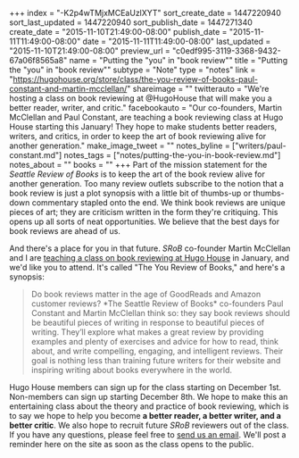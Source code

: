 +++
index = "-K2p4wTMjxMCEaUzlXYT"
sort_create_date = 1447220940
sort_last_updated = 1447220940
sort_publish_date = 1447271340
create_date = "2015-11-10T21:49:00-08:00"
publish_date = "2015-11-11T11:49:00-08:00"
date = "2015-11-11T11:49:00-08:00"
last_updated = "2015-11-10T21:49:00-08:00"
preview_url = "c0edf995-3119-3368-9432-67a06f8565a8"
name = "Putting the \"you\" in \"book review\""
title = "Putting the \"you\" in \"book review\""
subtype = "Note"
type = "notes"
link = "https://hugohouse.org/store/class/the-you-review-of-books-paul-constant-and-martin-mcclellan/"
shareimage = ""
twitterauto = "We're hosting a class on book reviewing at @HugoHouse that will make you a better reader, writer, and critic."
facebookauto = "Our co-founders, Martin McClellan and Paul Constant, are teaching a book reviewing class at Hugo House starting this January! They hope to make students better readers, writers, and critics, in order to keep the art of book reviewing alive for another generation."
make_image_tweet = ""
notes_byline = ["writers/paul-constant.md"]
notes_tags = ["notes/putting-the-you-in-book-review.md"]
notes_about = ""
books = ""
+++
Part of the mission statement for the *Seattle Review of Books* is to keep the art of the book review alive for another generation. Too many review outlets subscribe to the notion that a book review is just a plot synopsis with a little bit of thumbs-up or thumbs-down commentary stapled onto the end. We think book reviews are unique pieces of art; they are criticism written in the form they're critiquing. This opens up all sorts of neat opportunities. We believe that the best days for book reviews are ahead of us.

And there's a place for you in that future. *SRoB* co-founder Martin McClellan and I are [teaching a class on book reviewing at Hugo House](https://hugohouse.org/store/class/the-you-review-of-books-paul-constant-and-martin-mcclellan/) in January, and we'd like you to attend. It's called "The You Review of Books," and here's a synopsis:

<blockquote>Do book reviews matter in the age of GoodReads and Amazon customer reviews? *The Seattle Review of Books* co-founders Paul Constant and Martin McClellan think so: they say book reviews should be beautiful pieces of writing in response to beautiful pieces of writing. They’ll explore what makes a great review by providing examples and plenty of exercises and advice for how to read, think about, and write compelling, engaging, and intelligent reviews. Their goal is nothing less than training future writers for their website and inspiring writing about books everywhere in the world.</blockquote>

Hugo House members can sign up for the class starting on December 1st. Non-members can sign up starting December 8th. We hope to make this an entertaining class about the theory and practice of book reviewing, which is to say we hope to help you become **a better reader, a better writer, and a better critic**. We also hope to recruit future *SRoB* reviewers out of the class. If you have any questions, please feel free to [send us an email](http://seattlereviewofbooks.com/about). We'll post a reminder here on the site as soon as the class opens to the public.